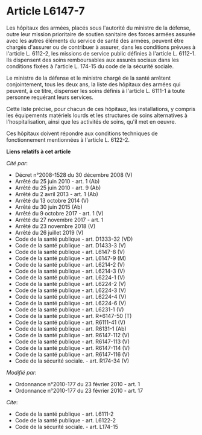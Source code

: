 # Article L6147-7

Les hôpitaux des armées, placés sous l'autorité du ministre de la défense, outre leur mission prioritaire de soutien
sanitaire des forces armées assurée avec les autres éléments du service de santé des armées, peuvent être chargés d'assurer
ou de contribuer à assurer, dans les conditions prévues à l'article L. 6112-2, les missions de service public définies à
l'article L. 6112-1. Ils dispensent des soins remboursables aux assurés sociaux dans les conditions fixées à l'article L.
174-15 du code de la sécurité sociale.

Le ministre de la défense et le ministre chargé de la santé arrêtent conjointement, tous les deux ans, la liste des hôpitaux
des armées qui peuvent, à ce titre, dispenser les soins définis à l'article L. 6111-1 à toute personne requérant leurs
services.

Cette liste précise, pour chacun de ces hôpitaux, les installations, y compris les équipements matériels lourds et les
structures de soins alternatives à l'hospitalisation, ainsi que les activités de soins, qu'il met en oeuvre.

Ces hôpitaux doivent répondre aux conditions techniques de fonctionnement mentionnées à l'article L. 6122-2.

**Liens relatifs à cet article**

_Cité par_:

  - Décret n°2008-1528 du 30 décembre 2008 (V)
  - Arrêté du 25 juin 2010 - art. 1 (Ab)
  - Arrêté du 25 juin 2010 - art. 9 (Ab)
  - Arrêté du 2 avril 2013 - art. 1 (Ab)
  - Arrêté du 13 octobre 2014 (V)
  - Arrêté du 30 juin 2015 (Ab)
  - Arrêté du 9 octobre 2017 - art. 1 (V)
  - Arrêté du 27 novembre 2017 - art. 1
  - Arrêté du 23 novembre 2018 (V)
  - Arrêté du 26 juillet 2019 (V)
  - Code de la santé publique - art. D1333-32 (VD)
  - Code de la santé publique - art. D1433-3 (V)
  - Code de la santé publique - art. L6147-8 (V)
  - Code de la santé publique - art. L6147-9 (M)
  - Code de la santé publique - art. L6214-2 (V)
  - Code de la santé publique - art. L6214-3 (V)
  - Code de la santé publique - art. L6224-1 (V)
  - Code de la santé publique - art. L6224-2 (V)
  - Code de la santé publique - art. L6224-3 (V)
  - Code de la santé publique - art. L6224-4 (V)
  - Code de la santé publique - art. L6224-6 (V)
  - Code de la santé publique - art. L6231-1 (V)
  - Code de la santé publique - art. R*6147-50 (T)
  - Code de la santé publique - art. R6111-41 (V)
  - Code de la santé publique - art. R6131-1 (Ab)
  - Code de la santé publique - art. R6147-112 (V)
  - Code de la santé publique - art. R6147-113 (V)
  - Code de la santé publique - art. R6147-114 (V)
  - Code de la santé publique - art. R6147-116 (V)
  - Code de la sécurité sociale. - art. R174-34 (V)

_Modifié par_:

  - Ordonnance n°2010-177 du 23 février 2010 - art. 1
  - Ordonnance n°2010-177 du 23 février 2010 - art. 17

_Cite_:

  - Code de la santé publique - art. L6111-2
  - Code de la santé publique - art. L6122-2
  - Code de la sécurité sociale. - art. L174-15
